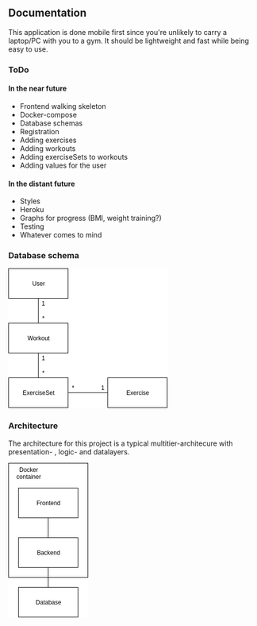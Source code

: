 ## Documentation

This application is done mobile first since you're unlikely to carry a laptop/PC with you to a gym. It should be lightweight and fast while being easy to use.

### ToDo

#### In the near future

* Frontend walking skeleton
* Docker-compose
* Database schemas
* Registration
* Adding exercises
* Adding workouts
* Adding exerciseSets to workouts
* Adding values for the user

#### In the distant future

* Styles
* Heroku
* Graphs for progress (BMI, weight training?)
* Testing
* Whatever comes to mind

### Database schema

![Database schema](https://github.com/ollikehy/jafa/blob/master/documentation/dbschema.png)

### Architecture

The architecture for this project is a typical multitier-architecure with presentation- , logic- and datalayers.

![Architectural schema](https://github.com/ollikehy/jafa/blob/master/documentation/architecture.png)